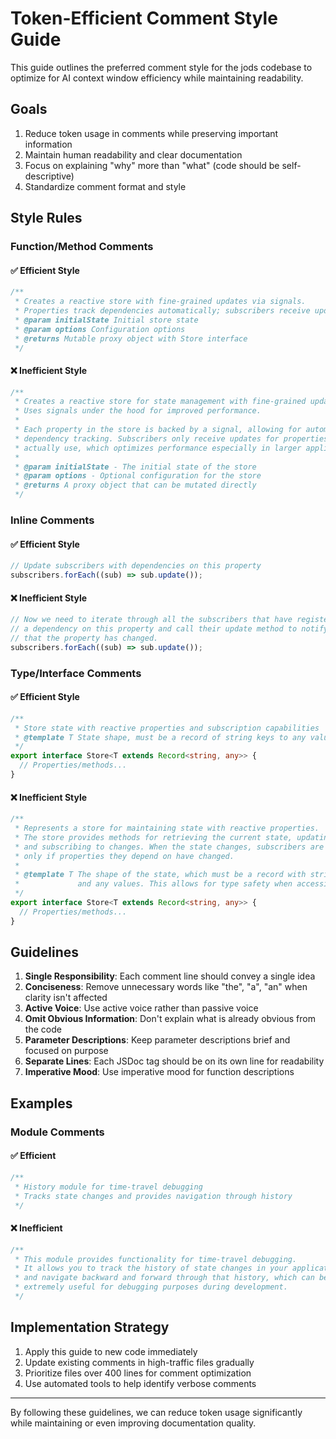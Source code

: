 # Token-Efficient Comment Style Guide

This guide outlines the preferred comment style for the jods codebase to optimize for AI context window efficiency while maintaining readability.

## Goals

1. Reduce token usage in comments while preserving important information
2. Maintain human readability and clear documentation
3. Focus on explaining "why" more than "what" (code should be self-descriptive)
4. Standardize comment format and style

## Style Rules

### Function/Method Comments

#### ✅ Efficient Style

```typescript
/**
 * Creates a reactive store with fine-grained updates via signals.
 * Properties track dependencies automatically; subscribers receive updates only for used properties.
 * @param initialState Initial store state
 * @param options Configuration options
 * @returns Mutable proxy object with Store interface
 */
```

#### ❌ Inefficient Style

```typescript
/**
 * Creates a reactive store for state management with fine-grained updates.
 * Uses signals under the hood for improved performance.
 *
 * Each property in the store is backed by a signal, allowing for automatic
 * dependency tracking. Subscribers only receive updates for properties they
 * actually use, which optimizes performance especially in larger applications.
 *
 * @param initialState - The initial state of the store
 * @param options - Optional configuration for the store
 * @returns A proxy object that can be mutated directly
 */
```

### Inline Comments

#### ✅ Efficient Style

```typescript
// Update subscribers with dependencies on this property
subscribers.forEach((sub) => sub.update());
```

#### ❌ Inefficient Style

```typescript
// Now we need to iterate through all the subscribers that have registered
// a dependency on this property and call their update method to notify them
// that the property has changed.
subscribers.forEach((sub) => sub.update());
```

### Type/Interface Comments

#### ✅ Efficient Style

```typescript
/**
 * Store state with reactive properties and subscription capabilities
 * @template T State shape, must be a record of string keys to any values
 */
export interface Store<T extends Record<string, any>> {
  // Properties/methods...
}
```

#### ❌ Inefficient Style

```typescript
/**
 * Represents a store for maintaining state with reactive properties.
 * The store provides methods for retrieving the current state, updating it,
 * and subscribing to changes. When the state changes, subscribers are notified
 * only if properties they depend on have changed.
 *
 * @template T The shape of the state, which must be a record with string keys
 *             and any values. This allows for type safety when accessing state.
 */
export interface Store<T extends Record<string, any>> {
  // Properties/methods...
}
```

## Guidelines

1. **Single Responsibility**: Each comment line should convey a single idea
2. **Conciseness**: Remove unnecessary words like "the", "a", "an" when clarity isn't affected
3. **Active Voice**: Use active voice rather than passive voice
4. **Omit Obvious Information**: Don't explain what is already obvious from the code
5. **Parameter Descriptions**: Keep parameter descriptions brief and focused on purpose
6. **Separate Lines**: Each JSDoc tag should be on its own line for readability
7. **Imperative Mood**: Use imperative mood for function descriptions

## Examples

### Module Comments

#### ✅ Efficient

```typescript
/**
 * History module for time-travel debugging
 * Tracks state changes and provides navigation through history
 */
```

#### ❌ Inefficient

```typescript
/**
 * This module provides functionality for time-travel debugging.
 * It allows you to track the history of state changes in your application
 * and navigate backward and forward through that history, which can be
 * extremely useful for debugging purposes during development.
 */
```

## Implementation Strategy

1. Apply this guide to new code immediately
2. Update existing comments in high-traffic files gradually
3. Prioritize files over 400 lines for comment optimization
4. Use automated tools to help identify verbose comments

---

By following these guidelines, we can reduce token usage significantly while maintaining or even improving documentation quality.
